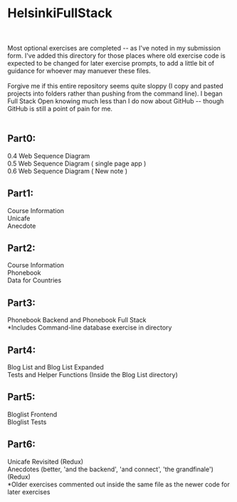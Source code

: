 # HelsinkiFullStack<br/><br/>
Most optional exercises are completed -- as I've noted in my submission form. I've added this directory for those places where old exercise code is expected to be changed for later exercise prompts, to add a little bit of guidance for whoever may manuever these files.<br/></br>
Forgive me if this entire repository seems quite sloppy (I copy and pasted projects into folders rather than pushing from the command line). I began Full Stack Open knowing much less than I do now about GitHub -- though GitHub is still a point of pain for me.
<br/>
<br/>
## Part0:<br/>
  0.4 Web Sequence Diagram <br/>
  0.5 Web Sequence Diagram ( single page app )<br/>
  0.6 Web Sequence Diagram ( New note ) <br/>

## Part1:<br/>
  Course Information<br/>
  Unicafe<br/>
  Anecdote<br/>
  
## Part2:<br/>
  Course Information<br/>
  Phonebook<br/>
  Data for Countries<br/>
  
## Part3:<br/>
  Phonebook Backend and Phonebook Full Stack<br/>
    *Includes Command-line database exercise in directory<br/>
  
## Part4:<br/>
  Blog List and Blog List Expanded<br/>
  Tests and Helper Functions (Inside the Blog List directory)<br/>
  
## Part5:<br/>
  Bloglist Frontend<br/>
  Bloglist Tests<br/>
 
## Part6:<br/>
  Unicafe Revisited (Redux)<br/>
  Anecdotes (better, 'and the backend', 'and connect', 'the grandfinale')  (Redux)<br/>
  *Older exercises commented out inside the same file as the newer code for later exercises
  
